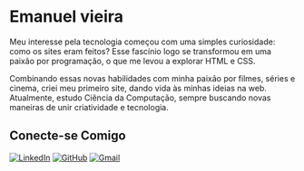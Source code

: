 
# Emanuel vieira
Meu interesse pela tecnologia começou com uma simples curiosidade: como os sites eram feitos? Esse fascínio logo se transformou em uma paixão por programação, o que me levou a explorar HTML e CSS.

Combinando essas novas habilidades com minha paixão por filmes, séries e cinema, criei meu primeiro site, dando vida às minhas ideias na web. Atualmente, estudo Ciência da Computação, sempre buscando novas maneiras de unir criatividade e tecnologia.





## Conecte-se Comigo
[![LinkedIn](https://img.shields.io/badge/LinkedIn-0077B5?style=for-the-badge&logo=linkedin&logoColor=white)](https://www.linkedin.com/in/emanuel-vieira-52112b20b/) [![GitHub](https://img.shields.io/badge/GitHub-181717?style=for-the-badge&logo=github&logoColor=white)](https://github.com/EmanuelVieiira/emanuelvieiira) [![Gmail](https://img.shields.io/badge/Gmail-D14836?style=for-the-badge&logo=gmail&logoColor=white)](https://mail.google.com/mail/u/2/#inbox?compose=GTvVlcSMTtQKPJNWzmswTVLCxtcPVrtsCfGrbdFdNtdSWLpqDnvlbbCZFfxcFrgxWnPqHJjVrglrS)



